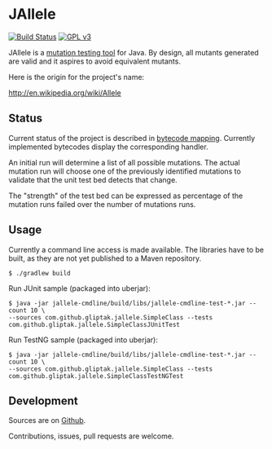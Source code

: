 JAllele
==========
[![Build Status](https://travis-ci.org/gliptak/JAllele.svg?branch=master)](https://travis-ci.org/gliptak/JAllele)
[![GPL v3](https://img.shields.io/badge/license-GPL%20v3-blue.svg)](http://www.gnu.org/licenses/gpl.html)

JAllele is a [mutation testing tool](https://en.wikipedia.org/wiki/Mutation_testing) for Java. By design, all
mutants generated are valid and it aspires to avoid equivalent mutants.

Here is the origin for the project's name:

http://en.wikipedia.org/wiki/Allele

Status
--------

Current status of the project is described in [bytecode mapping](bytecodes.md). Currently implemented bytecodes
display the corresponding handler.

An initial run will determine a list of all possible mutations.
The actual mutation run will choose one of the previously identified
mutations to validate that the unit test bed detects that change.

The "strength" of the test bed can be expressed as percentage of
the mutation runs failed over the number of mutations runs.

Usage
--------

Currently a command line access is made available.
The libraries have to be built, as they are not yet published to a Maven repository.
```
$ ./gradlew build
```
Run JUnit sample (packaged into uberjar):
```
$ java -jar jallele-cmdline/build/libs/jallele-cmdline-test-*.jar --count 10 \
--sources com.github.gliptak.jallele.SimpleClass --tests com.github.gliptak.jallele.SimpleClassJUnitTest
```

Run TestNG sample (packaged into uberjar):
```
$ java -jar jallele-cmdline/build/libs/jallele-cmdline-test-*.jar --count 10 \
--sources com.github.gliptak.jallele.SimpleClass --tests com.github.gliptak.jallele.SimpleClassTestNGTest
```

Development
------------
Sources are on [Github](https://github.com/gliptak/JAllele).

Contributions, issues, pull requests are welcome.
